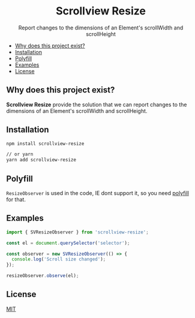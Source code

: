 <h1 align="center">Scrollview Resize</h1>

<p align="center">Report changes to the dimensions of an Element's scrollWidth and scrollHeight</p>

- [Why does this project exist?](#why-does-this-project-exist)
- [Installation](#installation)
- [Polyfill](#polyfill)
- [Examples](#examples)
- [License](#license)

## Why does this project exist?

**Scrollview Resize** provide the solution that we can report changes to the dimensions of an Element's scrollWidth and scrollHeight.

## Installation

```bash
npm install scrollview-resize

// or yarn
yarn add scrollview-resize
```

## Polyfill

`ResizeObserver` is used in the code, IE dont support it, so you need [polyfill](https://www.npmjs.com/package/resize-observer-polyfill) for that.

## Examples

```ts
import { SVResizeObserver } from 'scrollview-resize';

const el = document.querySelector('selector');

const observer = new SVResizeObserver(() => {
  console.log('Scroll size changed');
});

resizeObserver.observe(el);
```

## License

[MIT](LICENSE.md)
